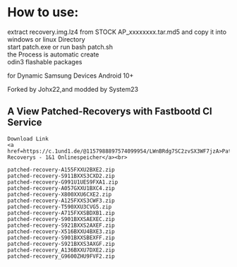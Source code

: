 # How to use:
extract recovery.img.lz4 from STOCK AP_xxxxxxxx.tar.md5 and copy it into<br>
windows or linux Directory<br> 
start patch.exe or run bash patch.sh<br>
the Process is automatic create<br>
odin3 flashable packages<br>

for Dynamic Samsung Devices Android 10+<br>

Forked by Johx22,and modded by System23<br>

## A View Patched-Recoverys with Fastbootd CI Service

````
Download Link
<a href=https://c.1und1.de/@1157988897574099954/LWnBRdg7SC2zvSX3WF7jzA>Patched-Recoverys - 1&1 Onlinespeicher</a><br>
````

````
patched-recovery-A155FXXU2BXE2.zip
patched-recovery-S911BXXS3CXD2.zip
patched-recovery-G991U1UES9FXA1.zip
patched-recovery-A057GXXU1BXC4.zip
patched-recovery-X800XXU6CXE2.zip
patched-recovery-A125FXXS3CWF3.zip
patched-recovery-T590XXU3CVG5.zip
patched-recovery-A715FXXSBDXB1.zip
patched-recovery-S901BXXSAEXEC.zip
patched-recovery-S921BXXS2AXEF.zip
patched-recovery-X516BXXU4BXE3.zip
patched-recovery-S901BXXSBEXFF.zip
patched-recovery-S921BXXS3AXGF.zip
patched-recovery_A136BXXU7DXE2.zip
patched-recovery_G9600ZHU9FVF2.zip
````
